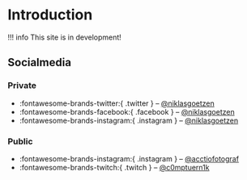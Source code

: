 # Introduction

!!! info
    This site is in development!

## Socialmedia

### Private

- :fontawesome-brands-twitter:{ .twitter } – [@niklasgoetzen](https://twitter.com/niklasgoetzen)
- :fontawesome-brands-facebook:{ .facebook } – [@niklasgoetzen](https://www.facebook.com/niklasgoetzen)
- :fontawesome-brands-instagram:{ .instagram } – [@niklasgoetzen](https://www.instagram.com/niklasgoetzen)

### Public

- :fontawesome-brands-instagram:{ .instagram } – [@acctiofotograf](https://www.instagram.com/acciofotograf)
- :fontawesome-brands-twitch:{ .twitch } – [@c0mptuern1k](https://www.twitch.tv/c0mputern1k)